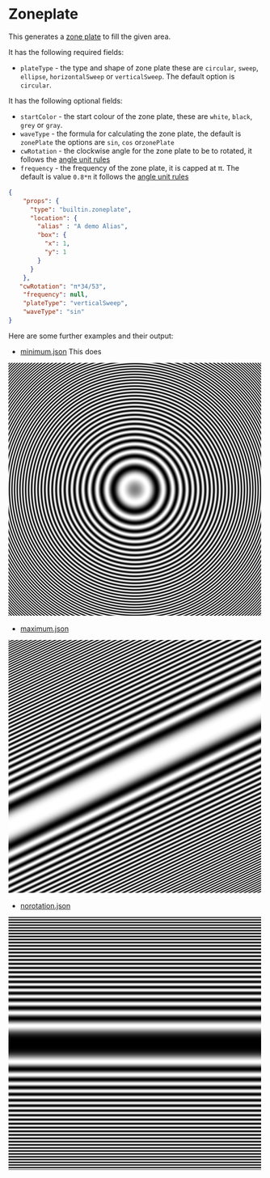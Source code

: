 # Zoneplate

This generates a [zone plate](https://en.wikipedia.org/wiki/Zone_plate) to fill the given area.

It has the following required fields:

- `plateType` - the type and shape of zone plate these are `circular`, `sweep`, `ellipse`, `horizontalSweep` or `verticalSweep`.
The default option is `circular`.

It has the following optional fields:

- `startColor` -  the start colour of the zone plate, these are `white`, `black`, `grey` or `gray`.
- `waveType` -  the formula for calculating the zone plate, the default is `zonePlate`
the options are `sin`, `cos` or`zonePlate`
- `cwRotation` - the clockwise angle for the zone plate to be to rotated,
it follows the [angle unit rules](../utils/parameters/readme.md#clockwise-rotation)
- `frequency` - the frequency of the zone plate, it is capped at π. The default is value `0.8*π`
it follows the [angle unit rules](../utils/parameters/readme.md#clockwise-rotation)

```json
{
    "props": {
      "type": "builtin.zoneplate",
      "location": {
        "alias" : "A demo Alias",
        "box": {
          "x": 1,
          "y": 1
        }
      }
    },
   "cwRotation": "π*34/53",
    "frequency": null,
    "plateType": "verticalSweep",
    "waveType": "sin"
}
```

Here are some further examples and their output:

- [minimum.json](../exampleJson/builtin.zoneplate/minimum-example.json) This does

![image](../exampleJson/builtin.zoneplate/minimum-example.png)

- [maximum.json](../exampleJson/builtin.zoneplate/maximum-example.json)

![image](../exampleJson/builtin.zoneplate/maximum-example.png)

- [norotation.json](../exampleJson/builtin.zoneplate/noangle-example.json)

![image](../exampleJson/builtin.zoneplate/noangle-example.png)
